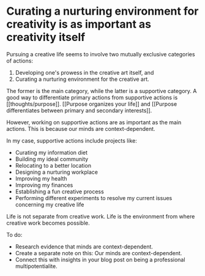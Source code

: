 # Curating a nurturing environment for creativity is as important as creativity itself

Pursuing a creative life seems to involve two mutually exclusive categories of actions:

1. Developing one's prowess in the creative art itself, and
2. Curating a nurturing environment for the creative art.

The former is the main category, while the latter is a supportive category. A good way to differentiate primary actions from supportive actions is [[thoughts/purpose]]. [[Purpose organizes your life]] and [[Purpose differentiates between primary and secondary interests]].

However, working on supportive actions are as important as the main actions. This is because our minds are context-dependent.

In my case, supportive actions include projects like:

- Curating my information diet
- Building my ideal community
- Relocating to a better location
- Designing a nurturing workplace
- Improving my health
- Improving my finances
- Establishing a fun creative process
- Performing different experiments to resolve my current issues concerning my creative life

Life is not separate from creative work. Life is the environment from where creative work becomes possible.

To do:

- Research evidence that minds are context-dependent.
- Create a separate note on this: Our minds are context-dependent.
- Connect this with insights in your blog post on being a professional multipotentialite.

